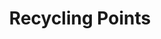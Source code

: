 ---
schema: default
title: Recycling Points
organization: Aberdeen City Council
notes: >-
    <div style='text-align:Left;'><div><div><p><span>Point dataset with the locations of Recycling </span><span>Point</span><span>s in Aberdeen City Council local authority area. Attribute information includes site name, road name, locality and postcode.</span></p></div></div></div>
resources:
  - name: Recycling Points HTML
  - url: >-
      http://spatialdata-accabdn.opendata.arcgis.com/datasets/906780e466904ae397d7162e6c0663b6_0
  - format: HTML

  - name: Recycling Points ESRI REST
  - url: >-
      https://services5.arcgis.com/0sktPVp3t1LvXc9z/arcgis/rest/services/Recycling_Points/FeatureServer/0
  - format: ESRI REST

  - name: Recycling Points GEOJSON
  - url: >-
      http://spatialdata-accabdn.opendata.arcgis.com/datasets/906780e466904ae397d7162e6c0663b6_0.geojson?outSR={"latestWkid":27700,"wkid":27700}
  - format: GEOJSON

  - name: Recycling Points CSV
  - url: >-
      http://spatialdata-accabdn.opendata.arcgis.com/datasets/906780e466904ae397d7162e6c0663b6_0.csv?outSR={"latestWkid":27700,"wkid":27700}
  - format: CSV

  - name: Recycling Points KML
  - url: >-
      http://spatialdata-accabdn.opendata.arcgis.com/datasets/906780e466904ae397d7162e6c0663b6_0.kml?outSR={"latestWkid":27700,"wkid":27700}
  - format: KML

  - name: Recycling Points ZIP
  - url: >-
      http://spatialdata-accabdn.opendata.arcgis.com/datasets/906780e466904ae397d7162e6c0663b6_0.zip?outSR={"latestWkid":27700,"wkid":27700}
  - format: ZIP
license: Open Government Licence 3.0 (United Kingdom)
category:

  - Environment
  - Recycling
  - Rubbish
  - Tip
  - Waste Disposal
maintainer: Aberdeen City Council
maintainer_email: someone@example.com
---